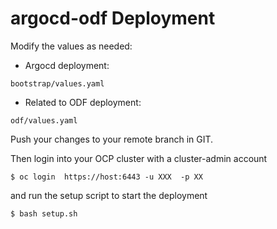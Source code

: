 # argocd-odf Deployment

Modify the values as needed:

- Argocd deployment: 

```
bootstrap/values.yaml
```
- Related to ODF deployment: 

```
odf/values.yaml
```

Push your changes to your remote branch in GIT.

Then login into your OCP cluster with a cluster-admin account 

```
$ oc login  https://host:6443 -u XXX  -p XX
```

and run the setup script to start the deployment 

```
$ bash setup.sh
```
